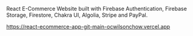 React E-Commerce Website built with Firebase Authentication, Firebase Storage, Firestore, Chakra UI, Algolia, Stripe and PayPal.

https://react-ecommerce-app-git-main-ocwilsonchow.vercel.app
